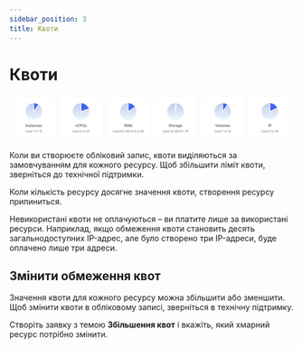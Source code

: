 ```yaml
---
sidebar_position: 3
title: Квоти
---
```


# Квоти

![](../img/ic-quote-1.svg)

Коли ви створюєте обліковий запис, квоти виділяються за замовчуванням для кожного ресурсу. Щоб збільшити ліміт квоти, зверніться до технічної підтримки.

Коли кількість ресурсу досягне значення квоти, створення ресурсу припиниться.

Невикористані квоти не оплачуються – ви платите лише за використані ресурси. Наприклад, якщо обмеження квоти становить десять загальнодоступних IP-адрес, але було створено три IP-адреси, буде оплачено лише три адреси.

## Змінити обмеження квот

Значення квоти для кожного ресурсу можна збільшити або зменшити. Щоб змінити квоти в обліковому записі, зверніться в технічну підтримку.

Створіть заявку з темою **Збільшення квот** і вкажіть, який хмарний ресурс потрібно змінити.